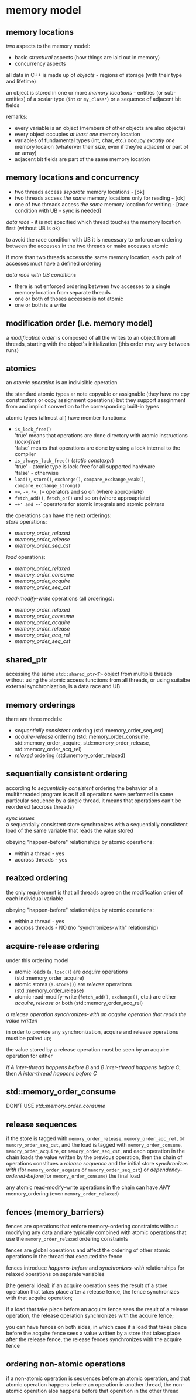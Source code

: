 # memory model

## memory locations
two aspects to the memory model:
- basic *structural* aspects
  (how things are laid out in memory)
- concurrency aspects

all data in C++ is made up of *objects* - regions of storage (with their type and lifetime)

an object is stored in one or more *memory locations* - 
entities (or sub-entities) of a scalar type (`int` or `my_class*`) or a sequence of adjacent bit fields

remarks:
- every variable is an object (members of other objects are also objects)
- every object occupies *at least one* memory location
- variables of fundamental types (int, char, etc.) 
  occupy *excatly one* memory locaion
  (whaterver their size, even if they're adjacent or part of an array)
- adjacent bit fields are part of the same memory location


## memory locations and concurrency
- two threads access *separate* memory locations - [ok]
- two threads access *the same* memory locations only for reading - [ok]
- one of two threads access *the same* memory location for writing - [race condition with UB - sync is needed]

*data race* - it is not specified which thread touches the memory location first (without UB is ok)

to avoid the race condition with UB it is necessary to enforce an ordering between the accesses in the two threads or make accesses atomic

if more than two threads access the same memory location, each pair of accesses must have a defined ordering

*data race with UB conditions*
- there is not enforced ordering between two accesses to a single memory location
  from separate threads
- one or both of thoses accesses is not atomic
- one or both is a write
    

## modification order (i.e. memory model)
a *modification order* is composed of all the writes to an object from all threads, starting with the object's initialization
(this order may vary between runs)


## atomics
an *atomic operation* is an indivisible operation

the standard atomic types ar note copyable or assignable
(they have no cpy constructors or copy assignment operations)
but they support assginment from and implicit convertion to
the corresponding built-in types

atomic types (allmost all) have member functions:
- `is_lock_free()`  
  'true' means that operations are done directory with atomic instructions (*lock-free*)  
  'false' means that operations are done by using a lock internal to the compiler
- `is_always_lock_free()` (*static constexpr*)  
  'true' - atomic type is lock-free for all supported hardware  
  'false' - otherwise
- `load()`, `store()`, `exchange()`, `compare_exchange_weak()`,
  `compare_exchange_strong()`
- `+=`, `-=`, `*=`, `|=` operators and so on (where appropriate)
- `fetch_add()`, `fetch_or()` and so on (where approapriate)
- `++' and `--` operators for atomic integrals and atomic pointers

the operations can have the next orderings:  
*store* operations:
- *memory_order_relaxed* 
- *memory_order_release* 
- *memory_order_seq_cst*

*load* operations:
- *memory_order_relaxed*
- *memory_order_consume*
- *memory_order_acquire*
- *memory_order_seq_cst*

*read-modify-write* operations (all orderings):
- *memory_order_relaxed*
- *memory_order_consume*
- *memory_order_acquire*
- *memory_order_release*
- *memory_order_acq_rel*
- *memory_order_seq_cst*


## shared_ptr
accessing the same `std::shared_ptr<T>` object from multiple threads
without using the atomic access functions from all threads,
or using suitalbe external synchronization,
is a data race and UB


## memory orderings
there are three  models:
- *sequentially consistent* ordering
  (std::memory_order_seq_cst)
- *acquire-release* ordering
  (std::memory_order_consume, std::memory_order_acquire, std::memory_order_release, std::memory_order_acq_rel)
- *relaxed* ordering
  (std::memory_order_relaxed)


## sequentially consistent ordering
according to *sequentially consistent* ordering the behavior of a multithreaded program
is as if all operations were performed in some particular sequence by a single thread,
it means that operations can't be reordered (accross threads)

*sync issues*  
a sequentially consistent store synchronizes with a sequentially constistent load
of the same variable that reads the value stored

obeying "happen-before" relationships by atomic operations:
- within a thread - yes
- accross threads - yes


## realxed ordering
the only requirement is that all threads agree on the modification order of each individual variable

obeying "happen-before" relationships by atomic operations:
- within a thread - yes
- accross threads - NO (no "synchronizes-with" relationship)


## acquire-release ordering
under this ordering model
- atomic loads (`a.load()`) are *acquire* operations (std::memory_order_acquire)
- atomic stores (`a.store()`) are *release* operations (std::memory_order_release)
- atomic read-modify-write (`fetch_add()`, `exchange()`, etc.) are either *acquire*, *release* or both (std::memory_order_acq_rel)

*a release operation synchronizes-with an acquire operation that reads the value written*

in order to provide any synchronization, acquire and release operations must be paired up;

the value stored by a release operation must be seen by an acquire operation for either

*if A inter-thread happens before B* and *B inter-thread happens before C*,
then *A inter-thread happens before C*


## std::memory_order_consume
DON'T USE *std::memory_order_consume*


## release sequences
if the store is tagged with 
`memory_order_release`, `memory_order_aqc_rel`, or `memory_order_seq_cst`,
and the load is tagged with
`memory_order_consume`, `memory_order_acquire`, or `memory_order_seq_cst`,
and each operation in the chain
loads the value written by the previous operation,
then the chain of operations constitues a *release sequence*
and the initial store *synchronizes with*
(for `memory_order_acquire` or `memory_order_seq_cst`)
or *dependency-ordered-before*(for `memory_order_consume`) the final load

any atomic read-modify-write operations in the chain
can have *ANY* memory_ordering (even `memory_order_relaxed`)


## fences (memory_barriers)
fences are operations that enfore memory-ordering constraints 
without modifying any data
and are typically combined with atomic operations
that use the `memory_order_relaxed` ordering constraints

fences are global operations
and affect the ordering of other atomic operations in the thread
that executed the fence

fences introduce *happens-before* and *synchronizes-with* relationships
for relaxed operations on separate variables

[the general idea]:
if an acquire operation sees the result of a store operation
that takes place after a release fence,
the fence synchronizes with that acquire operation;

if a load that take place before an acquire fence
sees the result of a release operation,
the release operation synchronizes with the acquire fence;

you can have fences on both sides, in which case
if a load that takes place before the acquire fence
sees a value written by a store
that takes place after the release fence,
the release fences synchronizes with the acquire fence 


## ordering non-atomic operations
if a non-atomic operation is sequences before an atomic operation,
and that atomic operation happens before an operation in another thread,
the non-atomic operation alos happens before that operation
in the other thread
